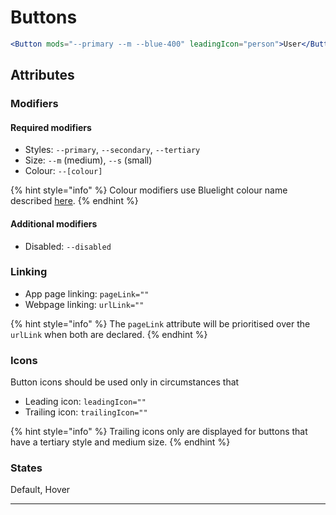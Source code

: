 # Buttons

```jsx
<Button mods="--primary --m --blue-400" leadingIcon="person">User</Button>
```

## **Attributes**

### **Modifiers**

#### **Required modifiers**

* Styles: `--primary`, `--secondary`, `--tertiary`
* Size: `--m` (medium), `--s` (small)
* Colour: `--[colour]`

{% hint style="info" %}
Colour modifiers use Bluelight colour name described [here](../foundations/colour.md#system-colours).
{% endhint %}

#### Additional modifiers

* Disabled: `--disabled`

### Linking

* App page linking: `pageLink=""`
* Webpage linking: `urlLink=""`

{% hint style="info" %}
The `pageLink` attribute will be prioritised over the `urlLink` when both are declared.&#x20;
{% endhint %}

### Icons

Button icons should be used only in circumstances that&#x20;

* Leading icon: `leadingIcon=""`
* Trailing icon: `trailingIcon=""`

{% hint style="info" %}
Trailing icons only are displayed for buttons that have a tertiary style and medium size.
{% endhint %}

### **States**

Default, Hover

****


